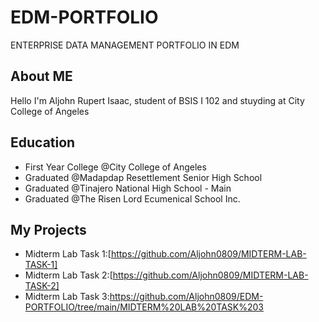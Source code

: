 # EDM-PORTFOLIO
ENTERPRISE DATA MANAGEMENT PORTFOLIO IN EDM

## About ME
  Hello I'm Aljohn Rupert Isaac, student of BSIS I 102 and stuyding at City College of Angeles
 
  ## Education
  - First Year College @City College of Angeles
  - Graduated @Madapdap Resettlement Senior High School
  - Graduated @Tinajero National High School - Main
  - Graduated @The Risen Lord Ecumenical School Inc.

## My Projects
- Midterm Lab Task 1:[https://github.com/Aljohn0809/MIDTERM-LAB-TASK-1]
- Midterm Lab Task 2:[https://github.com/Aljohn0809/MIDTERM-LAB-TASK-2]
- Midterm Lab Task 3:https://github.com/Aljohn0809/EDM-PORTFOLIO/tree/main/MIDTERM%20LAB%20TASK%203
